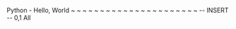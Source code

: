 Python - Hello, World
~
~
~
~
~
~
~
~
~
~
~
~
~
~
~
~
~
~
~
~
~
~
-- INSERT --                                                                                                            0,1           All

